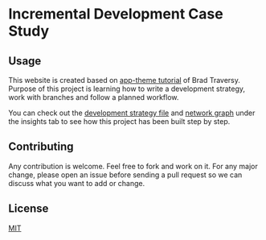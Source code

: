 # Incremental Development Case Study

## Usage

This website is created based on [app-theme tutorial](https://www.youtube.com/watch?v=qlA7dputiNc) of Brad Traversy. Purpose of this project is learning how to write a development strategy, work with branches and follow a planned workflow.

You can check out the [development strategy file](./development-strategy.md) and [network graph](https://github.com/yildiraykoyuncu/app-theme/network) under the insights tab to see how this project has been built step by step.


## Contributing

Any contribution is welcome. Feel free to fork and work on it. For any major change, please open an issue before sending a pull request so we can discuss what you want to add or change.

## License
[MIT](./LICENSE)
